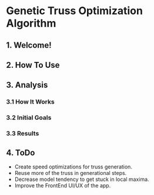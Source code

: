 # Genetic Truss Optimization Algorithm
## 1. Welcome!

## 2. How To Use

## 3. Analysis

### 3.1 How It Works

### 3.2 Initial Goals

### 3.3 Results

## 4. ToDo
- Create speed optimizations for truss generation.
- Reuse more of the truss in generational steps.
- Decrease model tendency to get stuck in local maxima. 
- Improve the FrontEnd UI/UX of the app.
